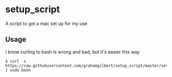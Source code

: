 # setup_script
A script to get a mac set up for my use

## Usage

I know curling to bash is wrong and bad, but it's easier this way

```
$ curl -s https://raw.githubusercontent.com/grahamgilbert/setup_script/master/setup.sh | sudo bash

